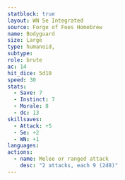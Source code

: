 ```yaml
---
statblock: true
layout: WN 5e Integrated
source: Forge of Foes Homebrew
name: Bodyguard
size: Large
type: humanoid,
subtype:
role: brute
ac: 14
hit_dice: 5d10
speed: 30
stats:
  - Save: 7
  - Instinct: 7
  - Morale: 8
  - dc: 13
skillsaves:
  - Attack: +5
  - 5e: +2
  - WN: +1
languages: 
actions:
  - name: Melee or ranged attack
    desc: "2 attacks, each 9 (2d8)"
---
```

